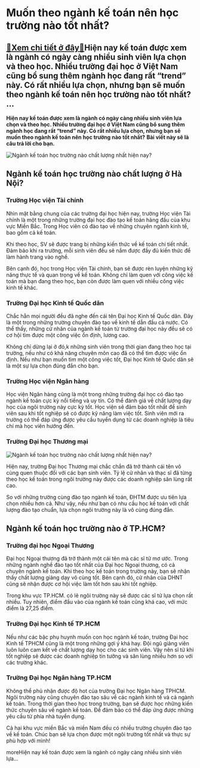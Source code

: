 Muốn theo ngành kế toán nên học trường nào tốt nhất?
====================================================

[:gift:Xem chi tiết ở đây:gift:](https://hddtvn.com/muon-theo-nganh-ke-toan-nen-hoc-truong-nao-tot-nhat/)Hiện nay kế toán được xem là ngành có ngày càng nhiều sinh viên lựa chọn và theo học. Nhiều trường đại học ở Việt Nam cũng bổ sung thêm ngành học đang rất “trend” này. Có rất nhiều lựa chọn, nhưng bạn sẽ muốn theo ngành kế toán nên học trường nào tốt nhất? …
------------------------------------------------------------------------------------------------------------------------------------------------------------------------------------------------------------------------------------------------------------------

**Hiện nay kế toán được xem là ngành có ngày càng nhiều sinh viên lựa chọn và theo học. Nhiều trường đại học ở Việt Nam cũng bổ sung thêm ngành học đang rất “trend” này. Có rất nhiều lựa chọn, nhưng bạn sẽ muốn theo ngành kế toán nên học trường nào tốt nhất?** **Bài viết này sẽ là câu trả lời cho bạn.**


![Ngành kế toán học trường nào chất lượng nhất hiện nay?](https://hddtvn.com/wp-content/uploads/2021/01/ngC3A0nh20kE1BABF20toC3A1n20-20hutech201.jpg)


Ngành kế toán học trường nào chất lượng ở Hà Nội?
-------------------------------------------------


### Trường Học viện Tài chính


Nhìn mặt bằng chung của các trường đại học hiện nay, trường Học viện Tài chính là một trong những trường đại học đào tạo kế toán hàng đầu của khu vực Miền Bắc. Trong Học viên có đào tạo về những chuyên ngành kinh tế, bao gồm cả kế toán.  

Khi theo học, SV sẽ được trang bị những kiến thức về kế toán chi tiết nhất. Đảm bảo khi ra trường, mỗi sinh viên đều sẽ nắm được đầy đủ kiến thức để làm hành trang vào nghề.  

Bên cạnh đó, học trong Học viện Tài chính, bạn sẽ được rèn luyện những kỹ năng thực tế và quan trọng về kế toán. Không chỉ làm quen với công việc kế toán mà bạn đang theo học, bạn còn được làm quen với nhiều công việc kinh tế khác.


### Trường Đại học Kinh tế Quốc dân


Chắc hẳn mọi người đều đã nghe đến cái tên Đại học Kinh tế Quốc dân. Đây là một trong những trường chuyên đào tạo về kinh tế dẫn đầu cả nước. Có thể thấy, những cử nhân của ngành kế toán từ trường đại học này đều sẽ có cơ hội tìm được một công việc ổn định, lương cao.


Không chỉ dừng lại ở đó,k những sinh viên trong thời gian đang theo học tại trường, nếu như có khả năng chuyên môn cao đã có thể tìm được việc ổn định. Nếu như bạn muốn tìm một công việc tốt, Đại học Kinh tế Quốc dân sẽ là một sự lựa chọn đúng đắn cho bạn.


### Trường Học viện Ngân hàng


Học viện Ngân hàng cũng là một trong những trường đại học có đào tạo ngành kế toán cực kỳ nổi tiếng và uy tín. Có thể đánh giá về chất lượng dạy học của ngôi trường này cực kỳ tốt. Học viện sẽ đảm bảo tốt nhất để sinh viên sau khi tốt nghiệp sẽ có được kỹ năng làm việc tốt. Sinh viên mới ra trường có thể đáp ứng được yêu cầu tuyển dụng từ các doanh nghiệp là tiêu chí mà học viên hướng đến.


### Trường Đại học Thương mại


![Ngành kế toán học trường nào chất lượng nhất hiện nay?](https://hddtvn.com/wp-content/uploads/2021/01/truong-dai-hoc-thuong-mai.jpg)


Hiện nay, trường Đại học Thương mại chắc chắn đã trở thành cái tên vô cùng quen thuộc đối với các bạn sinh viên. Tỷ lệ cử nhân và thạc sĩ đã từng theo học kế toán trong ngôi trường này được các doanh nghiệp săn lùng rất cao.


So với những trường cùng đào tạo ngành kế toán, ĐHTM được ưu tiên lựa chọn nhiều hơn cả. Như vậy, nếu như bạn có nhu cầu học kế toán với chất lượng đào tạo chuẩn, lựa chọn ngôi trường này là vô cùng đúng đắn.


Ngành kế toán học trường nào ở TP.HCM?
--------------------------------------


### Trường đại học Ngoại Thương


Đại học Ngoại thương đã trở thành một cái tên mà các sĩ tử mơ ước. Trong những ngành nghề đào tạo tốt nhất của Đại học Ngoại thương, có cả chuyên ngành kế toán. Khi theo học kế toán trong trường này, bạn sẽ nhận thấy chất lượng giảng dạy vô cùng tốt. Bên cạnh đó, cử nhân của DHNT cũng sẽ nhận được cơ hội việc làm tốt hơn sau khi tốt nghiệp.


Trong khu vực TP.HCM. có lẽ ngôi trường này sẽ được các sĩ tử lựa chọn rất nhiều. Tuy nhiên, điểm đầu vào của ngành kế toán cũng khá cao, với mức điểm là 27,25 điểm.


### Trường Đại học Kinh tế TP.HCM


Nếu như các bậc phụ huynh muốn con học ngành kế toán, trường Đại học Kinh tế TPHCM cũng là một trong những gợi ý khá hay. Đội ngũ giảng viên luôn luôn cam kết về chất lượng dạy học cho các sinh viên. Vậy nên sĩ tử khi tốt nghiệp sẽ được các doanh nghiệp tin tưởng và săn lùng nhiều hơn so với các trường khác.


### Trường Đại học Ngân hàng TP.HCM


Không thể phủ nhận được độ hot của trường Đại học Ngân hàng TPHCM. Ngôi trường này cũng chuyên đào tạo sâu về các ngành kinh tế và cả ngành kế toán. Trong thời gian theo học trong trường, bạn sẽ được học những kiến thức chuyên sâu về ngành kế toán. Để đảm bảo có thể đáp ứng được những yêu cầu từ phía nhà tuyển dụng.


Cả hai khu vực miền Bắc và miền Nam đều có nhiều trường chuyên đào tạo về kế toán. Chúc bạn sẽ lựa chọn được một ngôi trường tốt nhất và thực sự phù hợp với mình!


moreHiện nay kế toán được xem là ngành có ngày càng nhiều sinh viên lựa…

